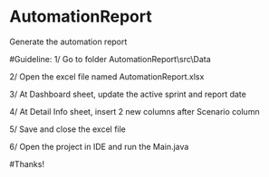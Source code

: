 # AutomationReport
Generate the automation report

#Guideline:
1/ Go to folder AutomationReport\src\Data

2/ Open the excel file named AutomationReport.xlsx

3/ At Dashboard sheet, update the active sprint and report date

4/ At Detail Info sheet, insert 2 new columns after Scenario column

5/ Save and close the excel file

6/ Open the project in IDE and run the Main.java

#Thanks!
